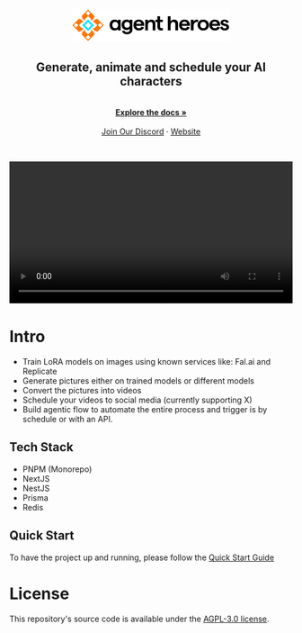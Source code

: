 <p align="center">
  <a href="https://agentheroes.ai" target="_blank">
  <picture>
    <source media="(prefers-color-scheme: dark)" srcset="assets/logo-dark.svg">
    <img alt="AgentHeroes Logo" src="assets/logo-light.svg" width="280"/>
  </picture>
  </a>
</p>

<div align="center">
  <strong>
  <h2>Generate, animate and schedule your AI characters</h2>
  </strong>
</div>

<p align="center">
  <br />
  <a href="https://docs.agentheroes.ai" rel="dofollow"><strong>Explore the docs »</strong></a>
  <br />

  <br/>
    <a href="https://discord.gg/Sk9se5Dcef">Join Our Discord</a>
    ·
    <a href="https://agentheroes.ai">Website</a>
  </p>
<br />

<p align="center">
  <video src="https://github.com/user-attachments/assets/727f21ff-4516-4c6b-b76f-b3bf0041158b" width="100%" />
</p>


# Intro

- Train LoRA models on images using known services like: Fal.ai and Replicate
- Generate pictures either on trained models or different models
- Convert the pictures into videos
- Schedule your videos to social media (currently supporting X)
- Build agentic flow to automate the entire process and trigger is by schedule or with an API.

## Tech Stack

- PNPM (Monorepo)
- NextJS
- NestJS
- Prisma
- Redis

## Quick Start
To have the project up and running, please follow the [Quick Start Guide](https://docs.agentheroes.ai)

# License

This repository's source code is available under the [AGPL-3.0 license](LICENSE).
